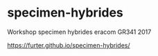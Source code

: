 # specimen-hybrides
Workshop specimen hybrides eracom GR341 2017

https://furter.github.io/specimen-hybrides/
